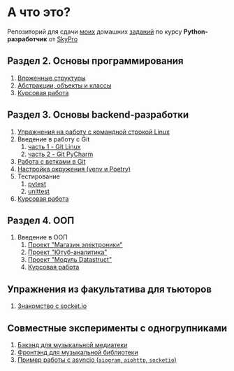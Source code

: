 # А что это?

Репозиторий для сдачи [моих](https://github.com/IldarGaleev) домашних [заданий](https://github.com/orgs/IldarGaleevSkyProHomeworks/repositories) по курсу __Python-разработчик__ от [SkyPro](https://sky.pro/)


## Раздел 2. Основы программирования

1. [Вложенные структуры](https://github.com/IldarGaleevSkyProHomeworks/homework_2_2)
2. [Абстракции, объекты и классы](https://github.com/IldarGaleevSkyProHomeworks/homework_2_3)
3. [Курсовая работа](https://github.com/IldarGaleevSkyProHomeworks/coursework_2)

## Раздел 3. Основы backend-разработки

1. [Упражнения на работу с командной строкой Linux](https://github.com/IldarGaleevSkyProHomeworks/homework_3_2)
2. Введение в работу с Git
   1. [часть 1 - Git Linux](https://github.com/IldarGaleevSkyProHomeworks/homework_3_3)
   2. [часть 2 - Git PyCharm](https://github.com/IldarGaleevSkyProHomeworks/homework_3_3_1)
3. [Работа с ветками в Git](https://github.com/IldarGaleevSkyProHomeworks/homework_3_4/tree/main)
4. [Настройка окружения (venv и Poetry)](https://github.com/IldarGaleevSkyProHomeworks/homework_3_5)
5. Тестирование
   1. [pytest](https://github.com/IldarGaleevSkyProHomeworks/homework_3_6_pytest)
   2. [unittest](https://github.com/IldarGaleevSkyProHomeworks/homework_3_6_unittest)
7. [Курсовая работа](https://github.com/IldarGaleevSkyProHomeworks/coursework_3)

## Раздел 4. ООП

1. Введение в ООП
   1. [Проект "Магазин электроники"](https://github.com/IldarGaleevSkyProHomeworks/electronics-shop-project)
   2. [Проект "Ютуб-аналитика"](https://github.com/IldarGaleevSkyProHomeworks/youtube-analytics-project)
   3. [Проект "Модуль Datastruct"](https://github.com/IldarGaleevSkyProHomeworks/data-structures-project)
   4. [Курсовая работа](https://github.com/IldarGaleevSkyProHomeworks/coursework_4)

## Упражнения из факультатива для тьюторов

1. [Знакомство с socket.io](https://github.com/IldarGaleevSkyProHomeworks/tutorial_socketio)

## Совместные эксперименты с одногрупниками

1. [Бэкэнд для музыкальной медиатеки](https://github.com/IldarGaleevSkyProHomeworks/MusicMountainServer)
2. [Фронтэнд для музыкальной библиотеки](https://github.com/IldarGaleevSkyProHomeworks/MusicMountainGUI)
3. [Пример работы с asyncio (`aiogram`, `aiohttp`, `socketio`)](https://github.com/IldarGaleevSkyProHomeworks/async-io-example)
